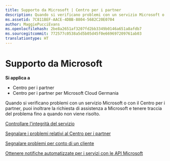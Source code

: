```yaml
---
title: Supporto da Microsoft | Centro per i partner
description: Quando si verificano problemi con un servizio Microsoft o con il Centro per i partner, puoi inoltrare la richiesta di assistenza a Microsoft e tenere traccia del problema fino a quando non viene risolto.
ms.assetid: 7C811BEF-AACE-4DBB-8804-5682C20E0704
author: MaggiePucciEvans
ms.openlocfilehash: 2be8a2651af3207fd2bb3349b0146a651a8afdb7
ms.sourcegitcommit: 772577c0538a5d5b05d45f0e669697209761ab03
translationtype: HT
---
```

# <a name="support-from-microsoft"></a>Supporto da Microsoft

**Si applica a**

-  Centro per i partner
-  Centro per i partner per Microsoft Cloud Germania

Quando si verificano problemi con un servizio Microsoft o con il Centro per i partner, puoi inoltrare la richiesta di assistenza a Microsoft e tenere traccia del problema fino a quando non viene risolto.

[Controllare l'integrità del servizio](check-service-health.md)

[Segnalare i problemi relativi al Centro per i partner](report-problems-with-partner-center.md)

[Segnalare problemi per conto di un cliente](report-problems-on-behalf-of-a-customer.md)

[Ottenere notifiche automatizzate per i servizi con le API Microsoft](get-automated-service-notifications-with-our-apis.md)

 

 



